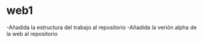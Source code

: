 # web1

-Añadida la estructura del trabajo al repositorio
-Añadida la verión alpha de la web al repositorio